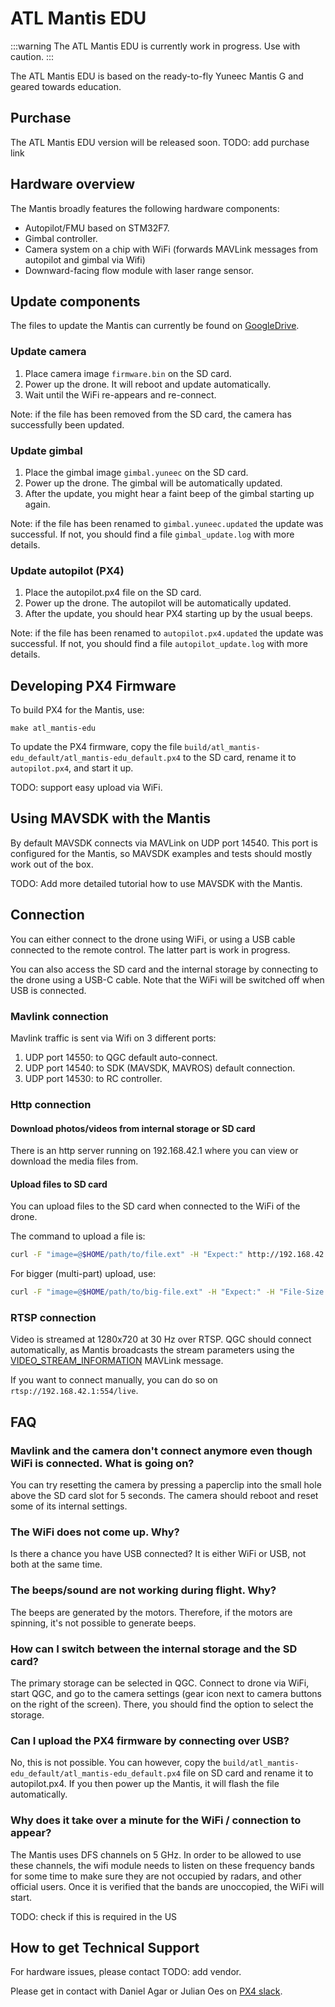 # ATL Mantis EDU

:::warning
The ATL Mantis EDU is currently work in progress. Use with caution.
:::

The ATL Mantis EDU is based on the ready-to-fly Yuneec Mantis G and geared towards education.

## Purchase

The ATL Mantis EDU version will be released soon.
TODO: add purchase link

## Hardware overview

The Mantis broadly features the following hardware components:
- Autopilot/FMU based on STM32F7.
- Gimbal controller.
- Camera system on a chip with WiFi (forwards MAVLink messages from autopilot and gimbal via Wifi)
- Downward-facing flow module with laser range sensor.

## Update components

The files to update the Mantis can currently be found on [GoogleDrive](https://drive.google.com/drive/u/1/folders/1tDo9AktWtB47LRzaRaMxDkONTNQHsjCG).

### Update camera

1. Place camera image `firmware.bin` on the SD card.
2. Power up the drone. It will reboot and update automatically.
3. Wait until the WiFi re-appears and re-connect.

Note: if the file has been removed from the SD card, the camera has successfully been updated.

### Update gimbal

1. Place the gimbal image `gimbal.yuneec` on the SD card.
2. Power up the drone. The gimbal will be automatically updated.
3. After the update, you might hear a faint beep of the gimbal starting up again.

Note: if the file has been renamed to `gimbal.yuneec.updated` the update was successful. If not, you should find a file `gimbal_update.log` with more details.

### Update autopilot (PX4)

1. Place the autopilot.px4 file on the SD card.
2. Power up the drone. The autopilot will be automatically updated.
3. After the update, you should hear PX4 starting up by the usual beeps.

Note: if the file has been renamed to `autopilot.px4.updated` the update was successful. If not, you should find a file `autopilot_update.log` with more details.

## Developing PX4 Firmware

To build PX4 for the Mantis, use:
```
make atl_mantis-edu
```

To update the PX4 firmware, copy the file `build/atl_mantis-edu_default/atl_mantis-edu_default.px4` to the SD card, rename it to `autopilot.px4`, and start it up.

TODO: support easy upload via WiFi.

## Using MAVSDK with the Mantis

By default MAVSDK connects via MAVLink on UDP port 14540. This port is configured for the Mantis, so MAVSDK examples and tests should mostly work out of the box.

TODO: Add more detailed tutorial how to use MAVSDK with the Mantis.

## Connection

You can either connect to the drone using WiFi, or using a USB cable connected to the remote control. The latter part is work in progress.

You can also access the SD card and the internal storage by connecting to the drone using a USB-C cable. Note that the WiFi will be switched off when USB is connected.

### Mavlink connection

Mavlink traffic is sent via Wifi on 3 different ports:

1. UDP port 14550: to QGC default auto-connect.
2. UDP port 14540: to SDK (MAVSDK, MAVROS) default connection.
3. UDP port 14530: to RC controller.

### Http connection

#### Download photos/videos from internal storage or SD card

There is an http server running on 192.168.42.1 where you can view or download the media files from.

#### Upload files to SD card

You can upload files to the SD card when connected to the WiFi of the drone.

The command to upload a file is:
```sh
curl -F "image=@$HOME/path/to/file.ext" -H "Expect:" http://192.168.42.1/cgi-bin/upload
```

For bigger (multi-part) upload, use:
```sh
curl -F "image=@$HOME/path/to/big-file.ext" -H "Expect:" -H "File-Size: $(stat -c%s \"$HOME/path/to/big-file.ext\")" http://192.168.42.1/cgi-bin/upload
```

### RTSP connection

Video is streamed at 1280x720 at 30 Hz over RTSP. QGC should connect automatically, as Mantis broadcasts the stream parameters using the [VIDEO_STREAM_INFORMATION](https://mavlink.io/en/messages/common.html#VIDEO_STREAM_INFORMATION) MAVLink message.

If you want to connect manually, you can do so on `rtsp://192.168.42.1:554/live`.

## FAQ

### Mavlink and the camera don't connect anymore even though WiFi is connected. What is going on?

You can try resetting the camera by pressing a paperclip into the small hole above the SD card slot for 5 seconds. The camera should reboot and reset some of its internal settings.

### The WiFi does not come up. Why?

Is there a chance you have USB connected? It is either WiFi or USB, not both at the same time.

### The beeps/sound are not working during flight. Why?

The beeps are generated by the motors. Therefore, if the motors are spinning, it's not possible to generate beeps.

### How can I switch between the internal storage and the SD card?

The primary storage can be selected in QGC. Connect to drone via WiFi, start QGC, and go to the camera settings (gear icon next to camera buttons on the right of the screen). There, you should find the option to select the storage.

### Can I upload the PX4 firmware by connecting over USB?

No, this is not possible. You can however, copy the `build/atl_mantis-edu_default/atl_mantis-edu_default.px4` file on SD card and rename it to autopilot.px4. If you then power up the Mantis, it will flash the file automatically.

### Why does it take over a minute for the WiFi / connection to appear?

The Mantis uses DFS channels on 5 GHz. In order to be allowed to use these channels, the wifi module needs to listen on these frequency bands for some time to make sure they are not occupied by radars, and other official users. Once it is verified that the bands are unoccopied, the WiFi will start.

TODO: check if this is required in the US

## How to get Technical Support

For hardware issues, please contact TODO: add vendor.

Please get in contact with Daniel Agar or Julian Oes on [PX4 slack](https://slack.px4.io/).
